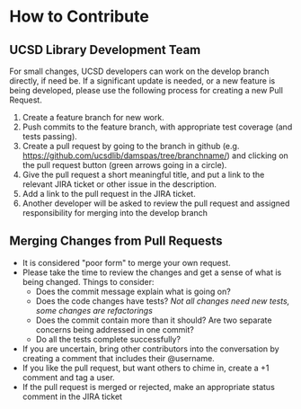 # How to Contribute

## UCSD Library Development Team
For small changes, UCSD developers can work on the develop branch directly, if need be. If a significant update is needed, or a new feature is being developed, please use the following process for creating a new Pull Request.

1. Create a feature branch for new work.
2. Push commits to the feature branch, with appropriate test coverage (and tests passing).
3. Create a pull request by going to the branch in github (e.g. https://github.com/ucsdlib/damspas/tree/branchname/) and clicking on the pull request button (green arrows going in a circle).
4. Give the pull request a short meaningful title, and put a link to the relevant JIRA ticket or other issue in the description.
5. Add a link to the pull request in the JIRA ticket.
6. Another developer will be asked to review the pull request and assigned responsibility for merging into the develop branch

## Merging Changes from Pull Requests

* It is considered "poor form" to merge your own request.
* Please take the time to review the changes and get a sense of what is being changed. Things to consider:
  * Does the commit message explain what is going on?
  * Does the code changes have tests? _Not all changes need new tests, some changes are refactorings_
  * Does the commit contain more than it should? Are two separate concerns being addressed in one commit?
  * Do all the tests complete successfully?
* If you are uncertain, bring other contributors into the conversation by creating a comment that includes their @username.
* If you like the pull request, but want others to chime in, create a +1 comment and tag a user.
* If the pull request is merged or rejected, make an appropriate status comment in the JIRA ticket